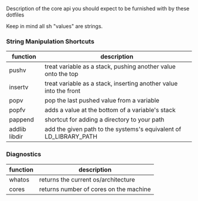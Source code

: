 Description of the core api you should expect to be furnished with by these dotfiles

Keep in mind all sh "values" are strings.

### String Manipulation Shortcuts
| function | description |
| ------------- | ------------- |
| pushv | treat variable as a stack, pushing another value onto the top |
| insertv | treat variable as a stack, inserting another value into the front |
| popv | pop the last pushed value from a variable |
| popfv | adds a value at the bottom of a variable's stack |
| pappend | shortcut for adding a directory to your path |
| addlib libdir | add the given path to the systems's equivalent of LD\_LIBRARY\_PATH |

### Diagnostics
| function | description |
| ------------- | ------------- |
| whatos | returns the current os/architecture |
| cores  | returns number of cores on the machine |
